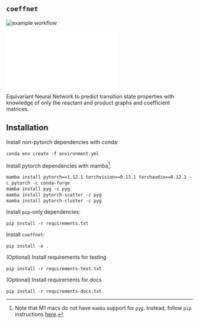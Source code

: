 `coeffnet`
---------------

![example workflow](https://github.com/sudarshanv01/minimal-basis/actions/workflows/main.yml/badge.svg?event=push)

![network](images/network.pdf)

Equivariant Neural Network to predict transition state properties with knowledge of only the reactant and product graphs and coefficient matrices. 

## Installation

Install non-pytorch dependencies with conda:
```
conda env create -f environment.yml
```

Install pytorch dependencies with mamba[^1]:
```
mamba install pytorch==1.12.1 torchvision==0.13.1 torchaudio==0.12.1 -c pytorch -c conda-forge
mamba install pyg -c pyg
mamba install pytorch-scatter -c pyg
mamba install pytorch-cluster -c pyg
```

Install `pip`-only dependencies:
```
pip install -r requirements.txt
```

Install `coeffnet`:
```
pip install -e .
```

(Optional) Install requirements for testing

```
pip install -r requirements-test.txt
```

(Optional) Install requirements for docs

```
pip install -r requirements-docs.txt
```

[^1]: Note that M1 macs do not have `mamba` support for `pyg`. Instead, follow `pip` instructions [here](https://pytorch-geometric.readthedocs.io/en/latest/install/installation.html#installation-from-source).